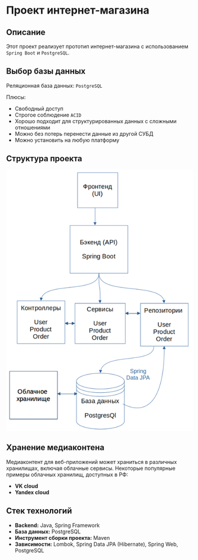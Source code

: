 # Проект интернет-магазина

## Описание

Этот проект реализует прототип интернет-магазина с использованием `Spring Boot` и `PostgreSQL`.

## Выбор базы данных

Реляционная база данных: `PostgreSQL`
    
Плюсы:

* Свободный доступ
* Строгое соблюдение `ACID`
* Хорошо подходит для структурированных данных с сложными отношениями
* Можно без потерь перенести данные из другой СУБД
* Можно установить на любую платформу

## Структура проекта

![structure](src/main/resources/static/struct.png)


## Хранение медиаконтена

Медиаконтент для веб-приложений может храниться в различных хранилищах, включая облачные сервисы. Некоторые популярные примеры облачных хранилищ, доступных в РФ:

- **VK cloud**
- **Yandex cloud**

    

## Стек технологий

- **Backend:** Java, Spring Framework
- **База данных:** PostgreSQL
- **Инструмент сборки проекта:** Maven
- **Зависимости:** Lombok, Spring Data JPA (Hibernate), Spring Web, PostgreSQL

